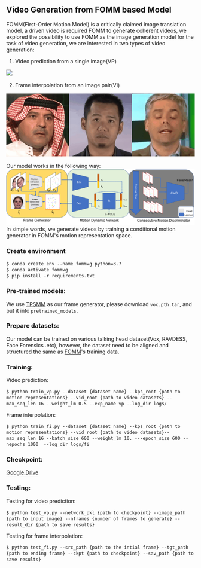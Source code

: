 ## Video Generation from FOMM based Model 


FOMM(First-Order Motion Model) is a critically claimed image translation model, a driven video is required FOMM to generate coherent videos, we explored 
the possibility to use FOMM as the image generation model 
for the task of video generation, we are interested in two 
types of video generation:

1. Video prediction from a single image(VP)

![](figs/sgd_60_1.gif)


2. Frame interpolation from an image pair(VI)

![](figs/vi.gif)

Our model works in the following way:
![The pipeline of our interpolation model](figs/Pipeline_new.png)
In simple words, we generate videos by 
training a conditional motion generator in FOMM's motion representation space.

### Create environment
```console
$ conda create env --name fommvg python=3.7
$ conda activate fommvg
$ pip install -r requirements.txt
```

### Pre-trained models:
We use [TPSMM](https://github.com/yoyo-nb/Thin-Plate-Spline-Motion-Model) as our frame generator, please download ```vox.pth.tar```, and put it into ```pretrained_models```.

### Prepare datasets:
Our model can be trained on various talking 
head dataset(Vox, RAVDESS, Face Forensics .etc), however,
the dataset need to be aligned and structured the same as   [FOMM](!https://github.com/AliaksandrSiarohin/first-order-model)'s training data.

### Training:
Video prediction:
```console
$ python train_vp.py --dataset {dataset name} --kps_root {path to motion representations} --vid_root {path to video datasets} --max_seq_len 16 --weight_lm 0.5 --exp_name vp --log_dir logs/
```
Frame interpolation:
```console
$ python train_fi.py --dataset {dataset name} --kps_root {path to motion representations} --vid_root {path to video datasets}--max_seq_len 16 --batch_size 600 --weight_lm 10. ---epoch_size 600 --nepochs 1000  --log_dir logs/fi
```
### Checkpoint:

[Google Drive](https://drive.google.com/drive/folders/1ozSXgwMhCMAOWCmvobLmGmAh9OotfzlN?usp=share_link)

### Testing:
Testing for video prediction:
```console 
$ python test_vp.py --network_pkl {path to checkpoint} --image_path {path to input image} --nframes {number of frames to generate} --result_dir {path to save results}
```
Testing for frame interpolation:
```
$ python test_fi.py --src_path {path to the intial frame} --tgt_path {path to ending frame} --ckpt {path to checkpoint} --sav_path {path to save results}
```
